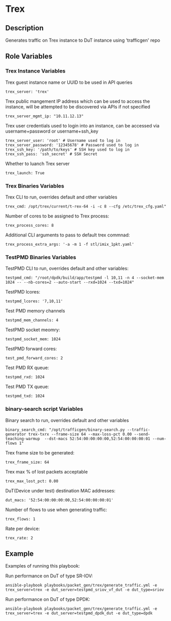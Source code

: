 # Trex

## Description
Generates traffic on Trex instance to DuT instance using 'trafficgen' repo

## Role Variables
### Trex Instance Variables
Trex guest instance name or UUID to be used in API queries
```
trex_server: 'trex'
```

Trex public mangement IP address which can be used to access the instance, will be attempted to be discovered via APIs if not specified
```
trex_server_mgmt_ip: "10.11.12.13"
```

Trex user credentials used to login into an instance, can be accessed via username+password or username+ssh_key
```
trex_server_user: 'root' # Username used to log in
trex_server_password: '12345678' # Password used to log in
trex_ssh_key: '/path/to/keys' # SSH key used to log in
trex_ssh_pass: 'ssh_secret' # SSH Secret
```

Whether to luanch Trex server
```
trex_launch: True
```

### Trex Binaries Variables
Trex CLI to run, overrides default and other variables
```
trex_cmd: /opt/trex/current/t-rex-64 -i -c 8 --cfg /etc/trex_cfg.yaml"
```

Number of cores to be assigned to Trex process:
```
trex_process_cores: 8
```

Additional CLI arguments to pass to default trex commnad:
```
trex_process_extra_args: '-a -m 1 -f stl/imix_1pkt.yaml'
```

### TestPMD Binaries Variables
TestPMD CLI to run, overrides default and other variables:
```
testpmd_cmd: "/root/dpdk/build/app/testpmd -l 10,11 -n 4 --socket-mem 1024 -- --nb-cores=2 --auto-start --rxd=1024 --txd=1024"
```

TestPMD lcores:
```
testpmd_lcores: '7,10,11'
```

Test PMD memory channels
```
testpmd_mem_channels: 4
```

TestPMD socket meomry:
```
testpmd_socket_mem: 1024
```

TestPMD forward cores:
```
test_pmd_forward_cores: 2
```

Test PMD RX queue:
```
testpmd_rxd: 1024
```

Test PMD TX queue:
```
testpmd_txd: 1024
```
### binary-search script Variables
Binary search to run, overrides default and other variables
```
binary_search_cmd: "/opt/trafficgen/binary-search.py --traffic-generator trex-txrx --frame-size 64 --max-loss-pct 0.00 --send-teaching-warmup  --dst-macs 52:54:00:00:00:00,52:54:00:00:00:01 --num-flows 1"
```

Trex frame size to be generated:
```
trex_frame_size: 64
```

Trex max % of lost packets acceptable
```
trex_max_lost_pct: 0.00
```

DuT(Device under test) destination MAC addresses:
```
dut_macs: '52:54:00:00:00:00,52:54:00:00:00:01'
```

Number of flows to use when generating traffic:
```
trex_flows: 1
```

Rate per device:
```
trex_rate: 2
```

## Example
Examples of running this playbook:

Run performance on DuT of type SR-IOV:
```
ansible-playbook playbooks/packet_gen/trex/generate_traffic.yml -e trex_server=trex -e dut_server=testpmd_sriov_vf_dut -e dut_type=sriov
```

Run performance on DuT of type DPDK:
```
ansible-playbook playbooks/packet_gen/trex/generate_traffic.yml -e trex_server=trex -e dut_server=testpmd_dpdk_dut -e dut_type=dpdk
```
